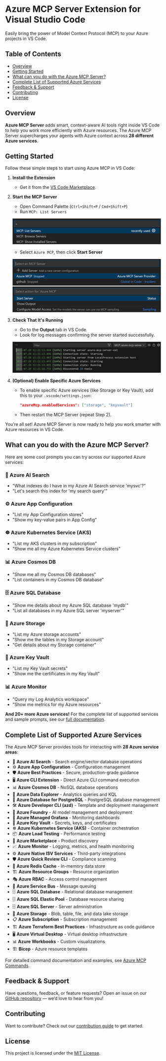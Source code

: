# Azure MCP Server Extension for Visual Studio Code

Easily bring the power of Model Context Protocol (MCP) to your Azure projects in VS Code.

## Table of Contents
- [Overview](#overview)
- [Getting Started](#getting-started)
- [What can you do with the Azure MCP Server?](#what-can-you-do-with-the-azure-mcp-server)
- [Complete List of Supported Azure Services](#complete-list-of-supported-azure-services)
- [Feedback & Support](#feedback--support)
- [Contributing](#contributing)
- [License](#license)

## Overview

**Azure MCP Server** adds smart, context-aware AI tools right inside VS Code to help you work more efficiently with Azure resources. The Azure MCP Server supercharges your agents with Azure context across **28 different Azure services**.

## Getting Started

Follow these simple steps to start using Azure MCP in VS Code:

1. **Install the Extension**
   - Get it from the [VS Code Marketplace](https://marketplace.visualstudio.com/items?itemName=ms-azuretools.vscode-azure-mcp-server).


2. **Start the MCP Server**
   - Open Command Palette (`Ctrl+Shift+P` / `Cmd+Shift+P`)
   - Run `MCP: List Servers`

   ![List Servers](https://raw.githubusercontent.com/Azure/azure-mcp/main/eng/vscode/resources/Walkthrough/ListServers.png)

   - Select `Azure MCP`, then click **Start Server**

   ![Select Server](https://raw.githubusercontent.com/Azure/azure-mcp/main/eng/vscode/resources/Walkthrough/SelectServer.png)
   ![Start Server](https://raw.githubusercontent.com/Azure/azure-mcp/main/eng/vscode/resources/Walkthrough/StartServer.png)

3. **Check That It's Running**
   - Go to the **Output** tab in VS Code.
   - Look for log messages confirming the server started successfully.

   ![Output](https://raw.githubusercontent.com/Azure/azure-mcp/main/eng/vscode/resources/Walkthrough/Output.png)

4. **(Optional) Enable Specific Azure Services**
   - To enable specific Azure services (like Storage or Key Vault), add this to your `.vscode/settings.json`:

     ```json
     "azureMcp.enabledServices": ["storage", "keyvault"]
     ```

   - Then restart the MCP Server (repeat Step 2).

You’re all set! Azure MCP Server is now ready to help you work smarter with Azure resources in VS Code.

## What can you do with the Azure MCP Server?

Here are some cool prompts you can try across our supported Azure services:

### 🔎 Azure AI Search
* "What indexes do I have in my Azure AI Search service 'mysvc'?"
* "Let's search this index for 'my search query'"

### ⚙️ Azure App Configuration
* "List my App Configuration stores"
* "Show my key-value pairs in App Config"

### ☸️ Azure Kubernetes Service (AKS)
* "List my AKS clusters in my subscription"
* "Show me all my Azure Kubernetes Service clusters"

### 📊 Azure Cosmos DB
* "Show me all my Cosmos DB databases"
* "List containers in my Cosmos DB database"

### 🗄️ Azure SQL Database
* "Show me details about my Azure SQL database 'mydb'"
* "List all databases in my Azure SQL server 'myserver'"

### 💾 Azure Storage
* "List my Azure storage accounts"
* "Show me the tables in my Storage account"
* "Get details about my Storage container"

### 🔑 Azure Key Vault
* "List my Key Vault secrets"
* "Show me the certificates in my Key Vault"

### 📊 Azure Monitor
* "Query my Log Analytics workspace"
* "Show me metrics for my Azure resources"

**And 20+ more Azure services!** For the complete list of supported services and sample prompts, see our [full documentation](https://github.com/Azure/azure-mcp/blob/main/README.md#-what-can-you-do-with-the-azure-mcp-server).

## Complete List of Supported Azure Services

The Azure MCP Server provides tools for interacting with **28 Azure service areas**:

- 🔎 **Azure AI Search** - Search engine/vector database operations
- ⚙️ **Azure App Configuration** - Configuration management
- 🛡️ **Azure Best Practices** - Secure, production-grade guidance
- 🖥️ **Azure CLI Extension** - Direct Azure CLI command execution
- 📊 **Azure Cosmos DB** - NoSQL database operations
- 🧮 **Azure Data Explorer** - Analytics queries and KQL
- 🐘 **Azure Database for PostgreSQL** - PostgreSQL database management
- 🛠️ **Azure Developer CLI (azd)** - Template and deployment management
- 🧮 **Azure Foundry** - AI model management and deployment
- 🚀 **Azure Managed Grafana** - Monitoring dashboards
- 🔑 **Azure Key Vault** - Secrets, keys, and certificates
- ☸️ **Azure Kubernetes Service (AKS)** - Container orchestration
- 📦 **Azure Load Testing** - Performance testing
- 🏪 **Azure Marketplace** - Product discovery
- 📈 **Azure Monitor** - Logging, metrics, and health monitoring
- ⚙️ **Azure Native ISV Services** - Third-party integrations
- 🛡️ **Azure Quick Review CLI** - Compliance scanning
- 🔴 **Azure Redis Cache** - In-memory data store
- 🏗️ **Azure Resource Groups** - Resource organization
- 🎭 **Azure RBAC** - Access control management
- 🚌 **Azure Service Bus** - Message queuing
- 🗄️ **Azure SQL Database** - Relational database management
- 🗄️ **Azure SQL Elastic Pool** - Database resource sharing
- 🗄️ **Azure SQL Server** - Server administration
- 💾 **Azure Storage** - Blob, table, file, and data lake storage
- 📋 **Azure Subscription** - Subscription management
- 🏗️ **Azure Terraform Best Practices** - Infrastructure as code guidance
- 🖥️ **Azure Virtual Desktop** - Virtual desktop infrastructure
- 📊 **Azure Workbooks** - Custom visualizations
- 🏗️ **Bicep** - Azure resource templates

For detailed command documentation and examples, see [Azure MCP Commands](https://github.com/Azure/azure-mcp/blob/main/docs/azmcp-commands.md).

## Feedback & Support

Have questions, feedback, or feature requests?
Open an issue on our [GitHub repository](https://github.com/Azure/azure-mcp/issues) — we’d love to hear from you!

## Contributing

Want to contribute?
Check out our [contribution guide](https://github.com/Azure/azure-mcp/blob/main/eng/vscode/CONTRIBUTING.md) to get started.

## License

This project is licensed under the [MIT License](https://github.com/Azure/azure-mcp/blob/main/LICENSE).
